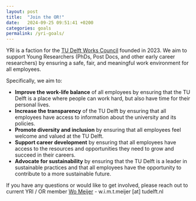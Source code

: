 ```yaml
---
layout: post
title:  "Join the OR!"
date:   2024-09-25 09:51:41 +0200
categories: goals
permalink: /yri-goals/
---
```


YRI is a faction for the [TU Delft Works Council](https://www.tudelft.nl/en/about-tu-delft/organisation/consultation-bodies/ondernemingsraad) founded in 2023. We aim to support Young Researchers (PhDs, Post Docs, and other early career researchers) by ensuring a safe, fair, and meaningful work environment for all employees.

Specifically, we aim to:

- **Improve the work-life balance** of all employees by ensuring that the TU Delft is a place where people can work hard, but also have time for their personal lives.
- **Increase the transparency** of the TU Delft by ensuring that all employees have access to information about the university and its policies.
- **Promote diversity and inclusion** by ensuring that all employees feel welcome and valued at the TU Delft.
- **Support career development** by ensuring that all employees have access to the resources and opportunities they need to grow and succeed in their careers.
- **Advocate for sustainability** by ensuring that the TU Delft is a leader in sustainable practices and that all employees have the opportunity to contribute to a more sustainable future.

If you have any questions or would like to get involved, please reach out to current YRI / OR member [Wo Meijer](https://www.tudelft.nl/io/over-io/personen/meijer-w) - w.i.m.t.meijer [at] tudelft.nl